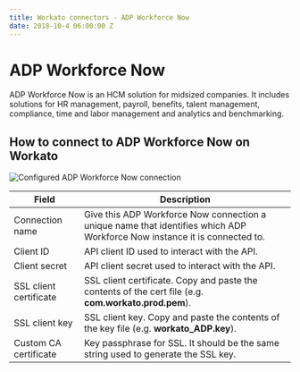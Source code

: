 ```yaml
---
title: Workato connectors - ADP Workforce Now
date: 2018-10-4 06:00:00 Z
---
```


# ADP Workforce Now
ADP Workforce Now is an HCM solution for midsized companies. It includes solutions for HR management, payroll, benefits, talent management, compliance, time and labor management and analytics and benchmarking.

## How to connect to ADP Workforce Now on Workato

![Configured ADP Workforce Now connection](~@img/adp_workforce/connection.png)

<table class="unchanged rich-diff-level-one">
  <thead>
    <tr>
        <th width='25%'>Field</th>
        <th>Description</th>
    </tr>
  </thead>
  <tbody>
    <tr>
      <td>Connection name</td>
      <td>Give this ADP Workforce Now connection a unique name that identifies which ADP Workforce Now instance it is connected to.</td>
    </tr>
    <tr>
      <td>Client ID</td>
      <td>API client ID used to interact with the API.</td>
    </tr>
    <tr>
      <td>Client secret</td>
      <td>API client secret used to interact with the API.</td>
    </tr>
    <tr>
      <td>SSL client certificate</td>
      <td>SSL client certificate. Copy and paste the contents of the cert file (e.g. <b>com.workato.prod.pem</b>).</td>
    </tr>
    <tr>
      <td>SSL client key</td>
      <td>SSL client key. Copy and paste the contents of the key file (e.g. <b>workato_ADP.key</b>).</td>
    </tr>
    <tr>
      <td>Custom CA certificate</td>
      <td>Key passphrase for SSL. It should be the same string used to generate the SSL key.</td>
    </tr>
  </tbody>
</table>
